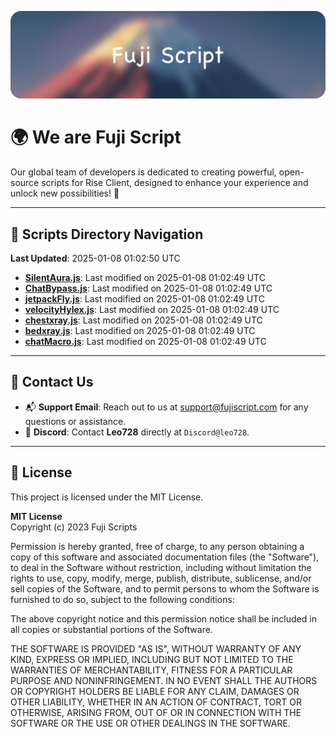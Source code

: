 ![Banner](.github/b.webp)

# 🌍 **We are Fuji Script**

Our global team of developers is dedicated to creating powerful, open-source scripts for Rise Client, designed to enhance your experience and unlock new possibilities! 🌟

---
<!-- SCRIPTS_NAVIGATION_START -->
## 📂 **Scripts Directory Navigation**

**Last Updated**: 2025-01-08 01:02:50 UTC

- **[SilentAura.js](scripts/SilentAura.js)**: Last modified on 2025-01-08 01:02:49 UTC
- **[ChatBypass.js](scripts/ChatBypass.js)**: Last modified on 2025-01-08 01:02:49 UTC
- **[jetpackFly.js](scripts/jetpackFly.js)**: Last modified on 2025-01-08 01:02:49 UTC
- **[velocityHylex.js](scripts/velocityHylex.js)**: Last modified on 2025-01-08 01:02:49 UTC
- **[chestxray.js](scripts/chestxray.js)**: Last modified on 2025-01-08 01:02:49 UTC
- **[bedxray.js](scripts/bedxray.js)**: Last modified on 2025-01-08 01:02:49 UTC
- **[chatMacro.js](scripts/chatMacro.js)**: Last modified on 2025-01-08 01:02:49 UTC

<!-- SCRIPTS_NAVIGATION_END -->

---

## 💬 **Contact Us**  
- 📬 **Support Email**: Reach out to us at [support@fujiscript.com](mailto:support@fujiscript.com) for any questions or assistance.  
- 💬 **Discord**: Contact **Leo728** directly at `Discord@leo728`.

---

## 📜 **License**

This project is licensed under the MIT License.  

**MIT License**  
Copyright (c) 2023 Fuji Scripts  

Permission is hereby granted, free of charge, to any person obtaining a copy of this software and associated documentation files (the "Software"), to deal in the Software without restriction, including without limitation the rights to use, copy, modify, merge, publish, distribute, sublicense, and/or sell copies of the Software, and to permit persons to whom the Software is furnished to do so, subject to the following conditions:  

The above copyright notice and this permission notice shall be included in all copies or substantial portions of the Software.  

THE SOFTWARE IS PROVIDED "AS IS", WITHOUT WARRANTY OF ANY KIND, EXPRESS OR IMPLIED, INCLUDING BUT NOT LIMITED TO THE WARRANTIES OF MERCHANTABILITY, FITNESS FOR A PARTICULAR PURPOSE AND NONINFRINGEMENT. IN NO EVENT SHALL THE AUTHORS OR COPYRIGHT HOLDERS BE LIABLE FOR ANY CLAIM, DAMAGES OR OTHER LIABILITY, WHETHER IN AN ACTION OF CONTRACT, TORT OR OTHERWISE, ARISING FROM, OUT OF OR IN CONNECTION WITH THE SOFTWARE OR THE USE OR OTHER DEALINGS IN THE SOFTWARE.  
